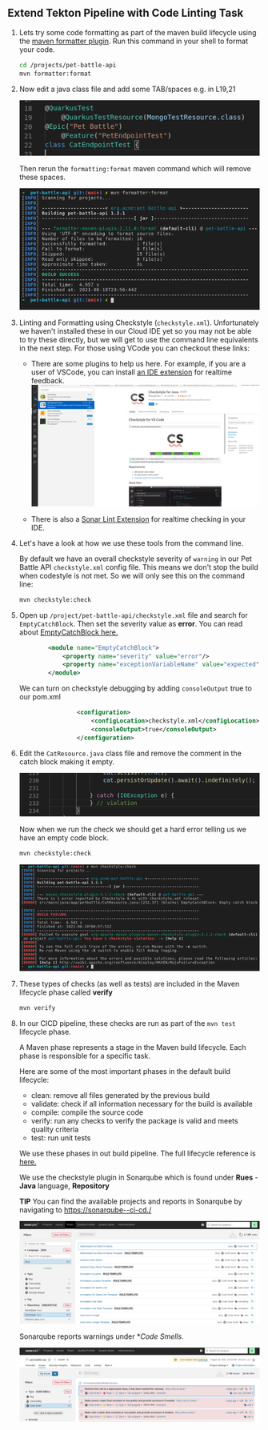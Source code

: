 ## Extend Tekton Pipeline with Code Linting Task

1. Lets try some code formatting as part of the maven build lifecycle using the <span style="color:blue;">[maven formatter plugin](https://code.revelc.net/formatter-maven-plugin/usage.html).</span> Run this command in your shell to format your code.

    ```bash
    cd /projects/pet-battle-api
    mvn formatter:format
    ```

2. Now edit a java class file and add some TAB/spaces e.g. in L19,21

    ![images/formatting-code-pb-api.png](images/formatting-code-pb-api-tab.png)

    Then rerun the `formatting:format` maven command which will remove these spaces.

    ![images/formatting-code-pb-api.png](images/formatting-code-pb-api.png)

3. Linting and Formatting using Checkstyle (`checkstyle.xml`). Unfortunately we haven't installed these in our Cloud IDE yet so you may not be able to try these directly, but we will get to use the command line equivalents in the next step. For those using VCode you can checkout these links:

    - There are some plugins to help us here. For example, if you are a user of VSCode, you can install <span style="color:blue;">[an IDE extension](https://code.visualstudio.com/docs/java/java-linting)</span> for realtime feedback.
    ![images/checkstyle-extension.png](images/checkstyle-extension.png)

    - There is also a <span style="color:blue;">[Sonar Lint Extension](https://marketplace.visualstudio.com/items?itemName=SonarSource.sonarlint-vscode)</span> for realtime checking in your IDE.

4. Let's have a look at how we use these tools from the command line.

    By default we have an overall checkstyle severity of `warning` in our Pet Battle API `checkstyle.xml` config file. This means we don't stop the build when codestyle is not met. So we will only see this on the command line:

    ```bash
    mvn checkstyle:check
    ```

5. Open up `/project/pet-battle-api/checkstyle.xml` file and search for `EmptyCatchBlock`. Then set the severity value as **error**. You can read about <span style="color:blue;">[EmptyCatchBlock here.](https://checkstyle.sourceforge.io/config_blocks.html#EmptyCatchBlock)</span>

    ```xml
            <module name="EmptyCatchBlock">
                <property name="severity" value="error"/>
                <property name="exceptionVariableName" value="expected"/>
            </module>
    ```

    We can turn on checkstyle debugging by adding `consoleOutput` true to our pom.xml

    ```xml
                    <configuration>
                        <configLocation>checkstyle.xml</configLocation>
                        <consoleOutput>true</consoleOutput>
                    </configuration>
    ```

6. Edit the `CatResource.java` class file and remove the comment in the catch block making it empty.

    ![images/codestyle-violation.png](images/codestyle-violation.png)

    Now when we run the check we should get a hard error telling us we have an empty code block.

    ```bash
    mvn checkstyle:check
    ```

    ![images/checkstyle-error.png](images/checkstyle-error.png)

7. These types of checks (as well as tests) are included in the Maven lifecycle phase called **verify**

    ```bash
    mvn verify
    ```

8. In our CICD pipeline, these checks are run as part of the `mvn test` lifecycle phase.

    A Maven phase represents a stage in the Maven build lifecycle. Each phase is responsible for a specific task.

    Here are some of the most important phases in the default build lifecycle:

    - clean: remove all files generated by the previous build
    - validate: check if all information necessary for the build is available
    - compile: compile the source code
    - verify: run any checks to verify the package is valid and meets quality criteria
    - test: run unit tests

    We use these phases in out build pipeline. The full lifecycle reference is <span style="color:blue;">[here.](https://maven.apache.org/guides/introduction/introduction-to-the-lifecycle.html#Lifecycle_Reference)</span>

    We use the checkstyle plugin in Sonarqube which is found under **Rues** - **Java** language, **Repository**

    <p class="warn"><b>TIP</b> You can find the available projects and reports in Sonarqube by navigating to <span style="color:blue;"><a href="https://sonarqube-<TEAM_NAME>-ci-cd.<CLUSTER_DOMAIN>/">https://sonarqube-<TEAM_NAME>-ci-cd.<CLUSTER_DOMAIN>/</a></span></p>

    ![images/checkstyle-sonar.png](images/checkstyle-sonar.png)

    Sonarqube reports warnings under **Code Smells*.

    ![images/sonar-code-smells.png](images/sonar-code-smells.png)
